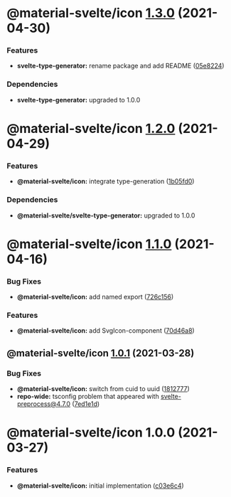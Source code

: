 # @material-svelte/icon [1.3.0](https://github.com/material-svelte/material-svelte/compare/@material-svelte/icon@1.2.0...@material-svelte/icon@1.3.0) (2021-04-30)


### Features

* **svelte-type-generator:** rename package and add README ([05e8224](https://github.com/material-svelte/material-svelte/commit/05e8224fa6b1d6ec93c6b82ccf1bf0af3f2dc042))





### Dependencies

* **svelte-type-generator:** upgraded to 1.0.0

# @material-svelte/icon [1.2.0](https://github.com/material-svelte/material-svelte/compare/@material-svelte/icon@1.1.0...@material-svelte/icon@1.2.0) (2021-04-29)


### Features

* **@material-svelte/icon:** integrate type-generation ([1b05fd0](https://github.com/material-svelte/material-svelte/commit/1b05fd086c9ac535bccd96bb9826079f870fc50b))





### Dependencies

* **@material-svelte/svelte-type-generator:** upgraded to 1.0.0

# @material-svelte/icon [1.1.0](https://github.com/material-svelte/material-svelte/compare/@material-svelte/icon@1.0.1...@material-svelte/icon@1.1.0) (2021-04-16)


### Bug Fixes

* **@material-svelte/icon:** add named export ([726c156](https://github.com/material-svelte/material-svelte/commit/726c156c9ce611e18c93a501d4269cf5e07d202f))


### Features

* **@material-svelte/icon:** add SvgIcon-component ([70d46a8](https://github.com/material-svelte/material-svelte/commit/70d46a82473089322ca9619bea09b0b68ad9db31))

## @material-svelte/icon [1.0.1](https://github.com/material-svelte/material-svelte/compare/@material-svelte/icon@1.0.0...@material-svelte/icon@1.0.1) (2021-03-28)


### Bug Fixes

* **@material-svelte/icon:** switch from cuid to uuid ([1812777](https://github.com/material-svelte/material-svelte/commit/1812777ea58f7458016edaa8e98f99b110348bab))
* **repo-wide:** tsconfig problem that appeared with svelte-preprocess@4.7.0 ([7ed1e1d](https://github.com/material-svelte/material-svelte/commit/7ed1e1d57e5caf60f39ebd8a67cf0ae0ad28f529))

# @material-svelte/icon 1.0.0 (2021-03-27)


### Features

* **@material-svelte/icon:** initial implementation ([c03e6c4](https://github.com/material-svelte/material-svelte/commit/c03e6c4f317e26327e5b36a6339534be61734639))
